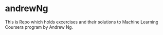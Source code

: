 # andrewNg
This is Repo which holds excercises and their solutions to Machine Learning Coursera program by Andrew Ng.

